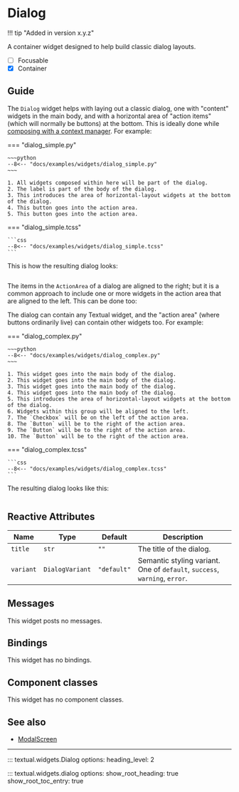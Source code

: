 # Dialog

!!! tip "Added in version x.y.z"

A container widget designed to help build classic dialog layouts.

- [ ] Focusable
- [X] Container

## Guide

The `Dialog` widget helps with laying out a classic dialog, one with
"content" widgets in the main body, and with a horizontal area of "action
items" (which will normally be buttons) at the bottom. This is ideally done
while [composing with a context
manager](../guide/layout/#composing-with-context-managers). For example:

=== "dialog_simple.py"

    ~~~python
    --8<-- "docs/examples/widgets/dialog_simple.py"
    ~~~

    1. All widgets composed within here will be part of the dialog.
    2. The label is part of the body of the dialog.
    3. This introduces the area of horizontal-layout widgets at the bottom of the dialog.
    4. This button goes into the action area.
    5. This button goes into the action area.

=== "dialog_simple.tcss"

    ```css
    --8<-- "docs/examples/widgets/dialog_simple.tcss"
    ```

This is how the resulting dialog looks:

```{.textual path="docs/examples/widgets/dialog_simple.py"}
```

The items in the `ActionArea` of a dialog are aligned to the right; but it
is a common approach to include one or more widgets in the action area that
are aligned to the left. This can be done too:

The dialog can contain any Textual widget, and the "action area" (where
buttons ordinarily live) can contain other widgets too. For example:

=== "dialog_complex.py"

    ~~~python
    --8<-- "docs/examples/widgets/dialog_complex.py"
    ~~~

    1. This widget goes into the main body of the dialog.
    2. This widget goes into the main body of the dialog.
    3. This widget goes into the main body of the dialog.
    4. This widget goes into the main body of the dialog.
    5. This introduces the area of horizontal-layout widgets at the bottom of the dialog.
    6. Widgets within this group will be aligned to the left.
    7. The `Checkbox` will be on the left of the action area.
    8. The `Button` will be to the right of the action area.
    9. The `Button` will be to the right of the action area.
    10. The `Button` will be to the right of the action area.

=== "dialog_complex.tcss"

    ```css
    --8<-- "docs/examples/widgets/dialog_complex.tcss"
    ```

The resulting dialog looks like this:

```{.textual path="docs/examples/widgets/dialog_complex.py"}
```

## Reactive Attributes

| Name      | Type            | Default     | Description                                                                |
|-----------|-----------------|-------------|----------------------------------------------------------------------------|
| `title`   | `str`           | `""`        | The title of the dialog.                                                   |
| `variant` | `DialogVariant` | `"default"` | Semantic styling variant. One of `default`, `success`, `warning`, `error`. |

## Messages

This widget posts no messages.

## Bindings

This widget has no bindings.

## Component classes

This widget has no component classes.


## See also

- [ModalScreen](../guide/screens.md#modal-screens)


---


::: textual.widgets.Dialog
    options:
      heading_level: 2

::: textual.widgets.dialog
    options:
      show_root_heading: true
      show_root_toc_entry: true
